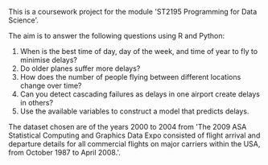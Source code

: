 This is a coursework project for the module 'ST2195 Programming for Data Science'.

The aim is to answer the following questions using R and Python:
1. When is the best time of day, day of the week, and time of year to fly to minimise delays?
2. Do older planes suffer more delays?
3. How does the number of people flying between different locations change over time?
4. Can you detect cascading failures as delays in one airport create delays in others?
5. Use the available variables to construct a model that predicts delays.

The dataset chosen are of the years 2000 to 2004 from
'The 2009 ASA Statistical Computing and Graphics Data Expo consisted of flight arrival and departure details for all commercial flights on major carriers within the USA, from October 1987 to April 2008.'.

